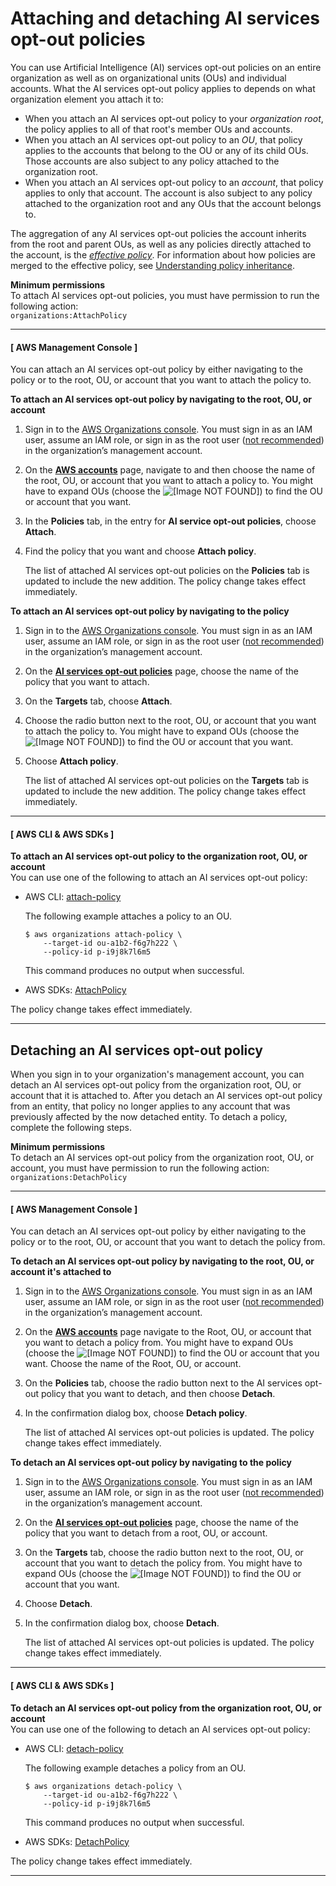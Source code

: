 # Attaching and detaching AI services opt\-out policies<a name="orgs_manage_policies_ai-opt-out_attach"></a>

You can use Artificial Intelligence \(AI\) services opt\-out policies on an entire organization as well as on organizational units \(OUs\) and individual accounts\. What the AI services opt\-out policy applies to depends on what organization element you attach it to: 
+ When you attach an AI services opt\-out policy to your *organization root*, the policy applies to all of that root's member OUs and accounts\.
+ When you attach an AI services opt\-out policy to an *OU*, that policy applies to the accounts that belong to the OU or any of its child OUs\. Those accounts are also subject to any policy attached to the organization root\.
+ When you attach an AI services opt\-out policy to an *account*, that policy applies to only that account\. The account is also subject to any policy attached to the organization root and any OUs that the account belongs to\.

The aggregation of any AI services opt\-out policies the account inherits from the root and parent OUs, as well as any policies directly attached to the account, is the [*effective policy*](orgs_manage_policies_ai-opt-out_effective.md)\. For information about how policies are merged to the effective policy, see [Understanding policy inheritance](orgs_manage_policies_inheritance.md)\.

**Minimum permissions**  
To attach AI services opt\-out policies, you must have permission to run the following action:  
`organizations:AttachPolicy`

------
#### [ AWS Management Console ]

You can attach an AI services opt\-out policy by either navigating to the policy or to the root, OU, or account that you want to attach the policy to\.

**To attach an AI services opt\-out policy by navigating to the root, OU, or account**

1. Sign in to the [AWS Organizations console](https://console.aws.amazon.com/organizations/v2)\. You must sign in as an IAM user, assume an IAM role, or sign in as the root user \([not recommended](https://docs.aws.amazon.com/IAM/latest/UserGuide/best-practices.html#lock-away-credentials)\) in the organization’s management account\.

1. On the **[AWS accounts](https://console.aws.amazon.com/organizations/v2/home/accounts)** page, navigate to and then choose the name of the root, OU, or account that you want to attach a policy to\. You might have to expand OUs \(choose the ![\[Image NOT FOUND\]](http://docs.aws.amazon.com/organizations/latest/userguide/images/console-expand.png)\) to find the OU or account that you want\.

1. In the **Policies** tab, in the entry for **AI service opt\-out policies**, choose **Attach**\.

1. Find the policy that you want and choose **Attach policy**\.

   The list of attached AI services opt\-out policies on the **Policies** tab is updated to include the new addition\. The policy change takes effect immediately\.

**To attach an AI services opt\-out policy by navigating to the policy**

1. Sign in to the [AWS Organizations console](https://console.aws.amazon.com/organizations/v2)\. You must sign in as an IAM user, assume an IAM role, or sign in as the root user \([not recommended](https://docs.aws.amazon.com/IAM/latest/UserGuide/best-practices.html#lock-away-credentials)\) in the organization’s management account\.

1. On the **[AI services opt\-out policies](https://console.aws.amazon.com/organizations/v2/home/policies/aiservices-opt-out-policy)** page, choose the name of the policy that you want to attach\.

1. On the **Targets** tab, choose **Attach**\.

1. Choose the radio button next to the root, OU, or account that you want to attach the policy to\. You might have to expand OUs \(choose the ![\[Image NOT FOUND\]](http://docs.aws.amazon.com/organizations/latest/userguide/images/console-expand.png)\) to find the OU or account that you want\.

1. Choose **Attach policy**\.

   The list of attached AI services opt\-out policies on the **Targets** tab is updated to include the new addition\. The policy change takes effect immediately\.

------
#### [ AWS CLI & AWS SDKs ]

**To attach an AI services opt\-out policy to the organization root, OU, or account**  
You can use one of the following to attach an AI services opt\-out policy:
+ AWS CLI: [attach\-policy](https://docs.aws.amazon.com/cli/latest/reference/organizations/attach-policy.html)

  The following example attaches a policy to an OU\.

  ```
  $ aws organizations attach-policy \
      --target-id ou-a1b2-f6g7h222 \
      --policy-id p-i9j8k7l6m5
  ```

  This command produces no output when successful\.
+ AWS SDKs: [AttachPolicy](https://docs.aws.amazon.com/organizations/latest/APIReference/API_AttachPolicy.html)

The policy change takes effect immediately\.

------

## Detaching an AI services opt\-out policy<a name="orgs_manage_policies_ai-opt-out_detach"></a>

When you sign in to your organization's management account, you can detach an AI services opt\-out policy from the organization root, OU, or account that it is attached to\. After you detach an AI services opt\-out policy from an entity, that policy no longer applies to any account that was previously affected by the now detached entity\. To detach a policy, complete the following steps\. 

**Minimum permissions**  
To detach an AI services opt\-out policy from the organization root, OU, or account, you must have permission to run the following action:  
`organizations:DetachPolicy`

------
#### [ AWS Management Console ]

You can detach an AI services opt\-out policy by either navigating to the policy or to the root, OU, or account that you want to detach the policy from\.

**To detach an AI services opt\-out policy by navigating to the root, OU, or account it's attached to**

1. Sign in to the [AWS Organizations console](https://console.aws.amazon.com/organizations/v2)\. You must sign in as an IAM user, assume an IAM role, or sign in as the root user \([not recommended](https://docs.aws.amazon.com/IAM/latest/UserGuide/best-practices.html#lock-away-credentials)\) in the organization’s management account\.

1. On the **[AWS accounts](https://console.aws.amazon.com/organizations/v2/home/accounts)** page navigate to the Root, OU, or account that you want to detach a policy from\. You might have to expand OUs \(choose the ![\[Image NOT FOUND\]](http://docs.aws.amazon.com/organizations/latest/userguide/images/console-expand.png)\) to find the OU or account that you want\. Choose the name of the Root, OU, or account\.

1. On the **Policies** tab, choose the radio button next to the AI services opt\-out policy that you want to detach, and then choose **Detach**\. 

1. In the confirmation dialog box, choose **Detach policy**\.

   The list of attached AI services opt\-out policies is updated\. The policy change takes effect immediately\.

**To detach an AI services opt\-out policy by navigating to the policy**

1. Sign in to the [AWS Organizations console](https://console.aws.amazon.com/organizations/v2)\. You must sign in as an IAM user, assume an IAM role, or sign in as the root user \([not recommended](https://docs.aws.amazon.com/IAM/latest/UserGuide/best-practices.html#lock-away-credentials)\) in the organization’s management account\.

1. On the **[AI services opt\-out policies](https://console.aws.amazon.com/organizations/v2/home/policies/aiservices-opt-out-policy)** page, choose the name of the policy that you want to detach from a root, OU, or account\.

1. On the **Targets** tab, choose the radio button next to the root, OU, or account that you want to detach the policy from\. You might have to expand OUs \(choose the ![\[Image NOT FOUND\]](http://docs.aws.amazon.com/organizations/latest/userguide/images/console-expand.png)\) to find the OU or account that you want\.

1. Choose **Detach**\.

1. In the confirmation dialog box, choose **Detach**\.

   The list of attached AI services opt\-out policies is updated\. The policy change takes effect immediately\.

------
#### [ AWS CLI & AWS SDKs ]

**To detach an AI services opt\-out policy from the organization root, OU, or account**  
You can use one of the following to detach an AI services opt\-out policy:
+ AWS CLI: [detach\-policy](https://docs.aws.amazon.com/cli/latest/reference/organizations/detach-policy.html)

  The following example detaches a policy from an OU\.

  ```
  $ aws organizations detach-policy \
      --target-id ou-a1b2-f6g7h222 \
      --policy-id p-i9j8k7l6m5
  ```

  This command produces no output when successful\.
+ AWS SDKs: [DetachPolicy](https://docs.aws.amazon.com/organizations/latest/APIReference/API_DetachPolicy.html)

The policy change takes effect immediately\.

------